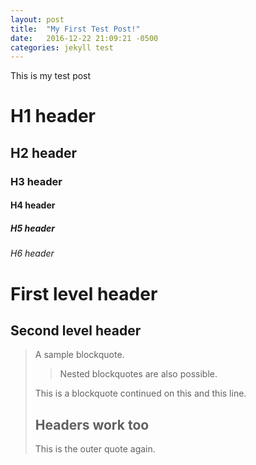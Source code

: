 ```yaml
---
layout: post
title:  "My First Test Post!"
date:   2016-12-22 21:09:21 -0500
categories: jekyll test
---
```

This is my test post

# H1 header

## H2 header

### H3 header

#### H4 header

##### H5 header

###### H6 header

First level header
==================

Second level header
-------------------


> A sample blockquote.
>
> >Nested blockquotes are
> >also possible.
>
> This is a blockquote
continued on this
and this line.
> ## Headers work too
> This is the outer quote again.